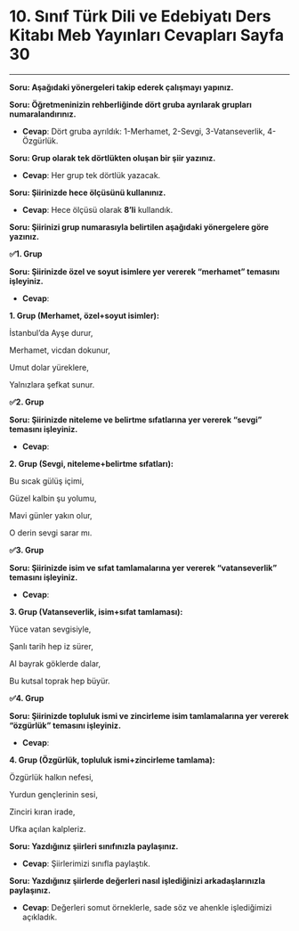 # 10. Sınıf Türk Dili ve Edebiyatı Ders Kitabı Meb Yayınları Cevapları Sayfa 30

---

**Soru: Aşağıdaki yönergeleri takip ederek çalışmayı yapınız.**

**Soru: Öğretmeninizin rehberliğinde dört gruba ayrılarak grupları numaralandırınız.**

-   **Cevap**: Dört gruba ayrıldık: 1-Merhamet, 2-Sevgi, 3-Vatanseverlik, 4-Özgürlük.

**Soru: Grup olarak tek dörtlükten oluşan bir şiir yazınız.**

-   **Cevap**: Her grup tek dörtlük yazacak.

**Soru: Şiirinizde hece ölçüsünü kullanınız.**

-   **Cevap**: Hece ölçüsü olarak **8’li** kullandık.

**Soru: Şiirinizi grup numarasıyla belirtilen aşağıdaki yönergelere göre yazınız.**

**✅1. Grup**

**Soru: Şiirinizde özel ve soyut isimlere yer vererek “merhamet” temasını işleyiniz.**

-   **Cevap**:

**1. Grup (Merhamet, özel+soyut isimler):**

İstanbul’da Ayşe durur,

Merhamet, vicdan dokunur,

Umut dolar yüreklere,

Yalnızlara şefkat sunur.

**✅2. Grup**

**Soru: Şiirinizde niteleme ve belirtme sıfatlarına yer vererek “sevgi” temasını işleyiniz.**

-   **Cevap**:

**2. Grup (Sevgi, niteleme+belirtme sıfatları):**

Bu sıcak gülüş içimi,

Güzel kalbin şu yolumu,

Mavi günler yakın olur,

O derin sevgi sarar mı.

**✅3. Grup**

**Soru: Şiirinizde isim ve sıfat tamlamalarına yer vererek “vatanseverlik” temasını işleyiniz.**

-   **Cevap**:

**3. Grup (Vatanseverlik, isim+sıfat tamlaması):**

Yüce vatan sevgisiyle,

Şanlı tarih hep iz sürer,

Al bayrak göklerde dalar,

Bu kutsal toprak hep büyür.

**✅4. Grup**

**Soru: Şiirinizde topluluk ismi ve zincirleme isim tamlamalarına yer vererek “özgürlük” temasını işleyiniz.**

-   **Cevap**:

**4. Grup (Özgürlük, topluluk ismi+zincirleme tamlama):**

Özgürlük halkın nefesi,

Yurdun gençlerinin sesi,

Zinciri kıran irade,

Ufka açılan kalpleriz.

**Soru: Yazdığınız şiirleri sınıfınızla paylaşınız.**

-   **Cevap**: Şiirlerimizi sınıfla paylaştık.

**Soru: Yazdığınız şiirlerde değerleri nasıl işlediğinizi arkadaşlarınızla paylaşınız.**

-   **Cevap**: Değerleri somut örneklerle, sade söz ve ahenkle işlediğimizi açıkladık.
